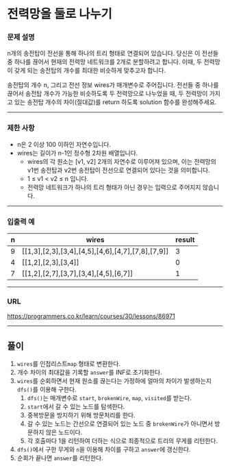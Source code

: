 # 전력망을 둘로 나누기

### 문제 설명

n개의 송전탑이 전선을 통해 하나의 트리 형태로 연결되어 있습니다. 당신은 이 전선들 중 하나를 끊어서 현재의 전력망 네트워크를 2개로 분할하려고 합니다. 이때, 두 전력망이 갖게 되는 송전탑의 개수를 최대한 비슷하게 맞추고자 합니다.

송전탑의 개수 n, 그리고 전선 정보 wires가 매개변수로 주어집니다. 전선들 중 하나를 끊어서 송전탑 개수가 가능한 비슷하도록 두 전력망으로 나누었을 때, 두 전력망이 가지고 있는 송전탑 개수의 차이(절대값)를 return 하도록 solution 함수를 완성해주세요.

-----------
### 제한 사항

- n은 2 이상 100 이하인 자연수입니다.
- wires는 길이가 n-1인 정수형 2차원 배열입니다.
  - wires의 각 원소는 [v1, v2] 2개의 자연수로 이루어져 있으며, 이는 전력망의 v1번 송전탑과 v2번 송전탑이 전선으로 연결되어 있다는 것을 의미합니다.
  - 1 ≤ v1 < v2 ≤ n 입니다.
  - 전력망 네트워크가 하나의 트리 형태가 아닌 경우는 입력으로 주어지지 않습니다.

-----------
### 입출력 예

| n   | wires                                             | result |
|-----|---------------------------------------------------|--------|
| 9   | [[1,3],[2,3],[3,4],[4,5],[4,6],[4,7],[7,8],[7,9]] | 3      |
| 4   | [[1,2],[2,3],[3,4]]                               | 0      |
| 7   | [[1,2],[2,7],[3,7],[3,4],[4,5],[6,7]]             | 1      |

-----------
### URL

https://programmers.co.kr/learn/courses/30/lessons/86971

-----------
## 풀이
1. `wires`를 인접리스트`map` 형태로 변환한다.
2. 개수 차이의 최대값을 기록할 `answer`를 INF로 초기화한다.
3. `wires`를 순회하면서 현재 원소를 끊는다는 가정하에 얼마의 차이가 발생하는지 `dfs()`를 이용해 구한다.
   1. `dfs()`는 매개변수로 `start`, `brokenWire`, `map`, `visited`를 받는다.
   2. `start`에서 갈 수 있는 노드를 탐색한다.
   3. 중복방문을 방지하기 위해 방문처리를 한다.
   4. 갈 수 있는 노드는 간선으로 연결되어 있는 노드 중 `brokenWire`가 아니면서 방문하지 않은 노드이다.
   5. 각 호출마다 1을 리턴하여 더하는 식으로 최종적으로 트리의 무게를 리턴한다.
4. `dfs()`에서 구한 무게와 `n`을 이용해 차이를 구하고 `answer`에 갱신한다.
5. 순회가 끝나면 `answer`를 리턴한다.